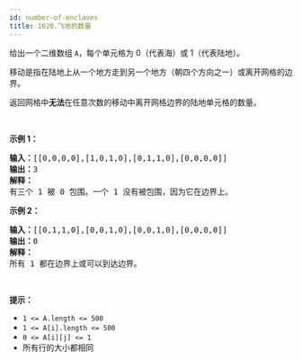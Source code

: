 ```yaml
---
id: number-of-enclaves
title: 1020.飞地的数量
---
```

给出一个二维数组 <code>A</code>，每个单元格为 0（代表海）或 1（代表陆地）。

移动是指在陆地上从一个地方走到另一个地方（朝四个方向之一）或离开网格的边界。

返回网格中**无法**在任意次数的移动中离开网格边界的陆地单元格的数量。

 

**示例 1：**


<pre><strong>输入：</strong>[[0,0,0,0],[1,0,1,0],[0,1,1,0],[0,0,0,0]]<br/><strong>输出：</strong>3<br/><strong>解释： </strong><br/>有三个 1 被 0 包围。一个 1 没有被包围，因为它在边界上。</pre>

**示例 2：**


<pre><strong>输入：</strong>[[0,1,1,0],[0,0,1,0],[0,0,1,0],[0,0,0,0]]<br/><strong>输出：</strong>0<br/><strong>解释：</strong><br/>所有 1 都在边界上或可以到达边界。</pre>

 

**提示：**

- <code>1 &lt;= A.length &lt;= 500</code>
- <code>1 &lt;= A[i].length &lt;= 500</code>
- <code>0 &lt;= A[i][j] &lt;= 1</code>
- 所有行的大小都相同